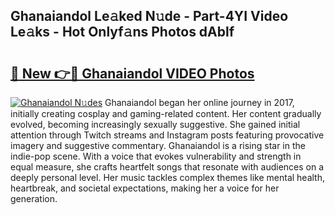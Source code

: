 ## Ghanaiandol Le𝚊ked N𝚞de - Part-4YI Video Le𝚊ks - Hot Onlyf𝚊ns Photos dAblf

# <h2><a href="http://ab71001.deff.icu/?id=Ghanaiandol">🔗 New 👉🔴 Ghanaiandol VIDEO Photos</a></h2>

[![Ghanaiandol N𝚞des](https://i.imgur.com/rIISA9y.gif)](http://ab71001.deff.icu/?id=Ghanaiandol)
Ghanaiandol began her online journey in 2017, initially creating cosplay and gaming-related content. Her content gradually evolved, becoming increasingly sexually suggestive. She gained initial attention through Twitch streams and Instagram posts featuring provocative imagery and suggestive commentary. Ghanaiandol is a rising star in the indie-pop scene. With a voice that evokes vulnerability and strength in equal measure, she crafts heartfelt songs that resonate with audiences on a deeply personal level. Her music tackles complex themes like mental health, heartbreak, and societal expectations, making her a voice for her generation.
